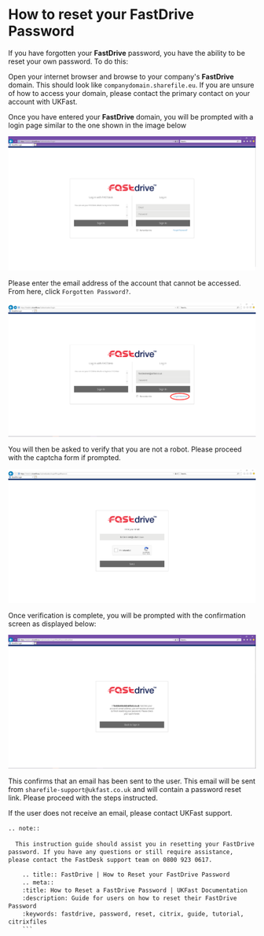 # How to reset your FastDrive Password

If you have forgotten your **FastDrive** password, you have the ability to be reset your own password. To do this:

Open your internet browser and browse to your company's **FastDrive** domain. This should look like `companydomain.sharefile.eu`. If you are unsure of how to access your domain, please contact the primary contact on your account with UKFast.

Once you have entered your **FastDrive** domain, you will be prompted with a login page similar to the one shown in the image below

![Image 1 FastDrive Login Page](files/loginpage.png "Image 1: FastDrive Login Page")

Please enter the email address of the account that cannot be accessed. From here, click `Forgotten Password?`.

![Image 2 Forgot Password](files/forgotpassword.png "Image 2: Forgot Password")

You will then be asked to verify that you are not a robot. Please proceed with the captcha form if prompted.

![Image 3 Human verification](files/capcha.png "Image 3: Human verification")

Once verification is complete, you will be prompted with the confirmation screen as displayed below:

![Image 4 Reset Password](files/email.png "Image 4: Reset Password ")

This confirms that an email has been sent to the user. This email will be sent from `sharefile-support@ukfast.co.uk` and will contain a password reset link.  Please proceed with the steps instructed.

If the user does not receive an email, please contact UKFast support.

```eval_rst
.. note::

  This instruction guide should assist you in resetting your FastDrive password. If you have any questions or still require assistance, please contact the FastDesk support team on 0800 923 0617.

```

  ```eval_rst
      .. title:: FastDrive | How to Reset your FastDrive Password
      .. meta::
      :title: How to Reset a FastDrive Password | UKFast Documentation
      :description: Guide for users on how to reset their FastDrive Password
      :keywords: fastdrive, password, reset, citrix, guide, tutorial, citrixfiles
      ```

